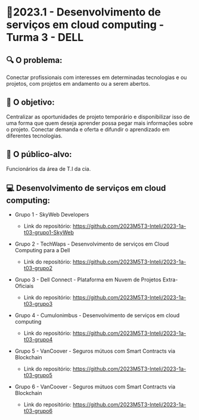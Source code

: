 # 🙋‍2023.1 - Desenvolvimento de serviços em cloud computing - Turma 3 - DELL

## 🔍 O problema:

Conectar profissionais com interesses em determinadas tecnologias e ou projetos, com projetos em andamento ou a serem abertos.

## 🎯 O objetivo:

Centralizar as oportunidades de projeto temporário e disponibilizar isso de uma forma que quem deseja aprender possa pegar mais informações sobre o projeto. Conectar demanda e oferta e difundir o aprendizado em diferentes tecnologias.

## 🧩 O público-alvo:

Funcionários da área de T.I da cia.

## 💻 Desenvolvimento de serviços em cloud computing:

- Grupo 1 - SkyWeb Developers
  - Link do repositório: https://github.com/2023M5T3-Inteli/2023-1a-t03-grupo1-SkyWeb

- Grupo 2 - TechWaps - Desenvolvimento de serviços em Cloud Computing para a Dell
  - Link do repositório: https://github.com/2023M5T3-Inteli/2023-1a-t03-grupo2

- Grupo 3 - Dell Connect - Plataforma em Nuvem de Projetos Extra-Oficiais
  - Link do repositório: https://github.com/2023M5T3-Inteli/2023-1a-t03-grupo3

- Grupo 4 - Cumulonimbus - Desenvolvimento de serviços em cloud computing
  - Link do repositório: https://github.com/2023M5T3-Inteli/2023-1a-t03-grupo4

- Grupo 5 - VanCoover - Seguros mútuos com Smart Contracts via Blockchain
  - Link do repositório: https://github.com/2023M5T3-Inteli/2023-1a-t03-grupo5

- Grupo 6 - VanCoover - Seguros mútuos com Smart Contracts via Blockchain
  - Link do repositório: https://github.com/2023M5T3-Inteli/2023-1a-t03-grupo6

